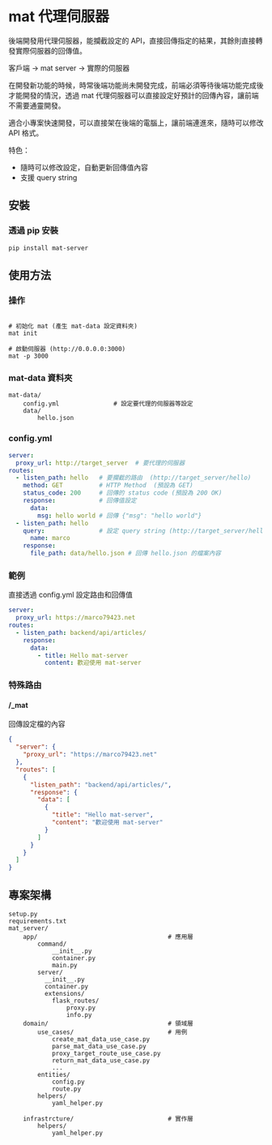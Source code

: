 # mat 代理伺服器

後端開發用代理伺服器，能攔截設定的 API，直接回傳指定的結果，其餘則直接轉發實際伺服器的回傳值。

   客戶端 -> mat server -> 實際的伺服器

在開發新功能的時候，時常後端功能尚未開發完成，前端必須等待後端功能完成後才能開發的情況，透過 mat 代理伺服器可以直接設定好預計的回傳內容，讓前端不需要通靈開發。

適合小專案快速開發，可以直接架在後端的電腦上，讓前端連進來，隨時可以修改 API 格式。

特色：

* 隨時可以修改設定，自動更新回傳值內容
* 支援 query string

## 安裝

### 透過 pip 安裝

```bash
pip install mat-server
```

## 使用方法

### 操作

```shell

# 初始化 mat (產生 mat-data 設定資料夾)
mat init

# 啟動伺服器 (http://0.0.0.0:3000)
mat -p 3000
```

### mat-data 資料夾

    mat-data/
        config.yml               # 設定要代理的伺服器等設定
        data/
            hello.json

### config.yml

```yaml
server:
  proxy_url: http://target_server  # 要代理的伺服器
routes:
  - listen_path: hello   # 要攔截的路由  (http://target_server/hello)
    method: GET          # HTTP Method  (預設為 GET)
    status_code: 200     # 回傳的 status code (預設為 200 OK)
    response:            # 回傳值設定 
      data:
        msg: hello world # 回傳 {"msg": "hello world"}
  - listen_path: hello
    query:               # 設定 query string (http://target_server/hello?name=marco
      name: marco
    response:
      file_path: data/hello.json # 回傳 hello.json 的檔案內容
```

### 範例

直接透過 config.yml 設定路由和回傳值

```yaml
server:
  proxy_url: https://marco79423.net
routes:
  - listen_path: backend/api/articles/
    response:
      data:
        - title: Hello mat-server
          content: 歡迎使用 mat-server
```

### 特殊路由

#### /_mat

回傳設定檔的內容

```json
{
  "server": {
    "proxy_url": "https://marco79423.net"
  },
  "routes": [
    {
      "listen_path": "backend/api/articles/",
      "response": {
        "data": [
          {
            "title": "Hello mat-server",
            "content": "歡迎使用 mat-server"
          } 
        ]
      }
    }
  ]
}
```

## 專案架構

    setup.py
    requirements.txt
    mat_server/
        app/                                    # 應用層
            command/
                __init__.py
                container.py
                main.py
            server/
              __init__.py
              container.py
              extensions/
                flask_routes/
                    proxy.py
                    info.py
        domain/                                 # 領域層
            use_cases/                          # 用例
                create_mat_data_use_case.py
                parse_mat_data_use_case.py
                proxy_target_route_use_case.py
                return_mat_data_use_case.py
                ...
            entities/
                config.py
                route.py
            helpers/
                yaml_helper.py
                
        infrastrcture/                          # 實作層
            helpers/
                yaml_helper.py
